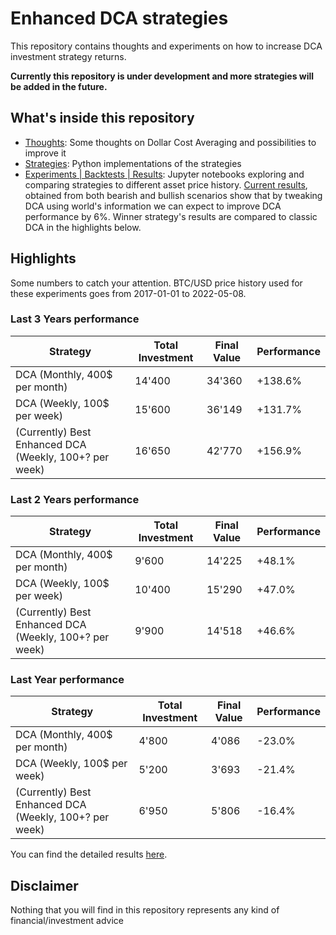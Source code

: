 # Enhanced DCA strategies

This repository contains thoughts and experiments on how to increase DCA investment strategy returns.

**Currently this repository is under development and more strategies will be added in the future.**

## What's inside this repository

- [Thoughts](./thoughts): Some thoughts on Dollar Cost Averaging and possibilities to improve it
- [Strategies](./src/strategies/): Python implementations of the strategies
- [Experiments | Backtests | Results](./notebooks): Jupyter notebooks exploring and comparing strategies to different asset price history. [Current results](./notebooks/improve-dca.ipynb), obtained from both bearish and bullish scenarios show that by tweaking DCA using world's information we can expect to improve DCA performance by 6%. Winner strategy's results are compared to classic DCA in the highlights below.

## Highlights

Some numbers to catch your attention. BTC/USD price history used for these experiments goes from 2017-01-01 to 2022-05-08.

### Last 3 Years performance

| Strategy                                               | Total Investment | Final Value | Performance |
| ------------------------------------------------------ | ---------------- | ----------- | ----------- |
| DCA (Monthly, 400$ per month)                          | 14'400           | 34'360      | +138.6%     |
| DCA (Weekly, 100$ per week)                            | 15'600           | 36'149      | +131.7%     |
| (Currently) Best Enhanced DCA (Weekly, 100+? per week) | 16'650           | 42'770      | +156.9%     |

### Last 2 Years performance

| Strategy                                               | Total Investment | Final Value | Performance |
| ------------------------------------------------------ | ---------------- | ----------- | ----------- |
| DCA (Monthly, 400$ per month)                          | 9'600            | 14'225      | +48.1%      |
| DCA (Weekly, 100$ per week)                            | 10'400           | 15'290      | +47.0%      |
| (Currently) Best Enhanced DCA (Weekly, 100+? per week) | 9'900            | 14'518      | +46.6%      |

### Last Year performance

| Strategy                                               | Total Investment | Final Value | Performance |
| ------------------------------------------------------ | ---------------- | ----------- | ----------- |
| DCA (Monthly, 400$ per month)                          | 4'800            | 4'086       | -23.0%      |
| DCA (Weekly, 100$ per week)                            | 5'200            | 3'693       | -21.4%      |
| (Currently) Best Enhanced DCA (Weekly, 100+? per week) | 6'950            | 5'806       | -16.4%      |

You can find the detailed results [here](./notebooks/strategy-performances.ipynb).

## Disclaimer

Nothing that you will find in this repository represents any kind of financial/investment advice
